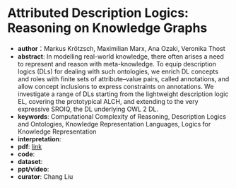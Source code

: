 # Attributed Description Logics: Reasoning on Knowledge Graphs
* **author**：Markus Krötzsch, Maximilian Marx, Ana Ozaki, Veronika Thost
* **abstract**: In modelling real-world knowledge, there often arises a need to represent and reason with meta-knowledge. To equip description logics (DLs) for dealing with such ontologies, we enrich DL concepts and roles with finite sets of attribute–value pairs, called annotations, and allow concept inclusions to express constraints on annotations. We investigate a range of DLs starting from the lightweight description logic EL, covering the prototypical ALCH, and extending to the very expressive SROIQ, the DL underlying OWL 2 DL.
* **keywords**: Computational Complexity of Reasoning, Description Logics and Ontologies, Knowledge Representation Languages, Logics for Knowledge Representation
* **interpretation**: 
* **pdf**:  [link](https://www.ijcai.org/Proceedings/2018/0743.pdf)
* **code**: 
* **dataset**: 
* **ppt/video**: 
* **curator**: Chang Liu
